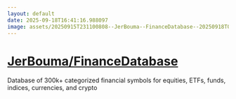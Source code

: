 ```yaml
---
layout: default
date: 2025-09-18T16:41:16.988097
image: assets/20250915T231100808--JerBouma--FinanceDatabase--20250918T051612501--cropped.png
---
```


# [JerBouma/FinanceDatabase](https://github.com/JerBouma/FinanceDatabase)

Database of 300k+ categorized financial symbols for equities, ETFs, funds, indices, currencies, and crypto
